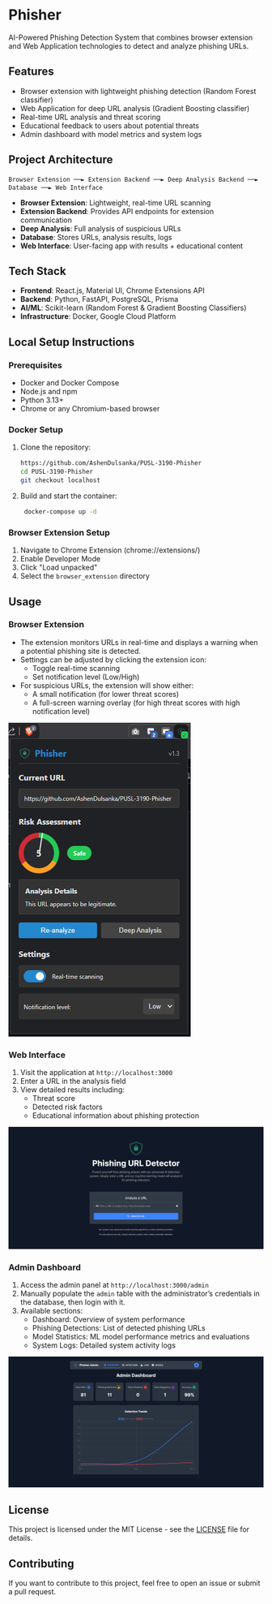# Phisher 

AI-Powered Phishing Detection System that combines browser extension and Web Application technologies to detect and analyze phishing URLs.

## Features

- Browser extension with lightweight phishing detection (Random Forest classifier)
- Web Application for deep URL analysis (Gradient Boosting classifier)
- Real-time URL analysis and threat scoring
- Educational feedback to users about potential threats
- Admin dashboard with model metrics and system logs

## Project Architecture

```
Browser Extension ──► Extension Backend ──► Deep Analysis Backend ──► Database ──► Web Interface
```

- **Browser Extension**: Lightweight, real-time URL scanning
- **Extension Backend**: Provides API endpoints for extension communication
- **Deep Analysis**: Full analysis of suspicious URLs
- **Database**: Stores URLs, analysis results, logs
- **Web Interface**: User-facing app with results + educational content

## Tech Stack

- **Frontend**: React.js, Material UI, Chrome Extensions API
- **Backend**: Python, FastAPI, PostgreSQL, Prisma
- **AI/ML**: Scikit-learn (Random Forest & Gradient Boosting Classifiers)
- **Infrastructure**: Docker, Google Cloud Platform

## Local Setup Instructions

### Prerequisites

- Docker and Docker Compose
- Node.js and npm
- Python 3.13+
- Chrome or any Chromium-based browser

### Docker Setup

1. Clone the repository:
   ```bash
   https://github.com/AshenDulsanka/PUSL-3190-Phisher
   cd PUSL-3190-Phisher
   git checkout localhost
   ```

2. Build and start the container:
   ```bash
    docker-compose up -d
   ```

### Browser Extension Setup

1. Navigate to Chrome Extension (chrome://extensions/)
2. Enable Developer Mode
3. Click "Load unpacked"
4. Select the `browser_extension` directory

## Usage

### Browser Extension

- The extension monitors URLs in real-time and displays a warning when a potential phishing site is detected.
- Settings can be adjusted by clicking the extension icon:
  - Toggle real-time scanning
  - Set notification level (Low/High)
- For suspicious URLs, the extension will show either: 
  - A small notification (for lower threat scores)
  - A full-screen warning overlay (for high threat scores with high notification level)

![Browser Extension](assets/ui_ux/browser-extension/browser-extension.png)

### Web Interface

1. Visit the application at `http://localhost:3000`
2. Enter a URL in the analysis field
3. View detailed results including:
    - Threat score
    - Detected risk factors
    - Educational information about phishing protection

![Web Application](assets/ui_ux/chatbot/phisher-site.png)

### Admin Dashboard

1. Access the admin panel at `http://localhost:3000/admin`
2. Manually populate the `admin` table with the administrator’s credentials in the database, then login with it.
3. Available sections:
    - Dashboard: Overview of system performance
    - Phishing Detections: List of detected phishing URLs
    - Model Statistics: ML model performance metrics and evaluations
    - System Logs: Detailed system activity logs

![Admin Dashboard](assets/ui_ux/chatbot/admin-dashboard.png)

## License

This project is licensed under the MIT License - see the <a href="LICENSE">LICENSE</a> file for details.

## Contributing

If you want to contribute to this project, feel free to open an issue or submit a pull request.
